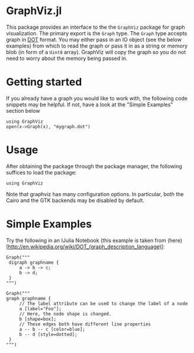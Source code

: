 # GraphViz.jl

This package provides an interface to the the `GraphViz` package for graph visualization. The primary export is the 
`Graph` type. The `Graph` type accepts graph in [DOT](http://en.wikipedia.org/wiki/DOT_(graph_description_language)) format.
You may either pass in an IO object (see the below examples) from which to read the graph or pass it in as a string or memory blob (in form of a `Uint8` array). GraphViz will copy the graph so you do not need to worry about the memory being passed in. 

# Getting started
If you already have a graph you would like to work with, the following code snippets may be helpful. If not, have a look
at the "Simple Examples" section below
```
using GraphViz
open(x->Graph(x), "mygraph.dot")
```

# Usage

After obtaining the package through the package manager, the following suffices to load the package:

```
using GraphViz
```

Note that graphviz has many configuration options. In particular, both the Cairo and the GTK backends may be disabled
by default.

# Simple Examples
Try the following in an IJulia Notebook (this example is taken from (here)[http://en.wikipedia.org/wiki/DOT_(graph_description_language)]:

```
Graph("""
 digraph graphname {
     a -> b -> c;
     b -> d;
 }
""")
```

```
Graph("""
graph graphname {
     // The label attribute can be used to change the label of a node
     a [label="Foo"];
     // Here, the node shape is changed.
     b [shape=box];
     // These edges both have different line properties
     a -- b -- c [color=blue];
     b -- d [style=dotted];
 }
""")
